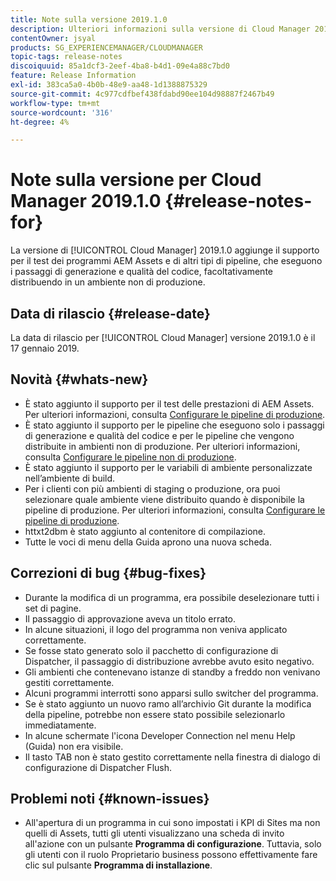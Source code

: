 ```yaml
---
title: Note sulla versione 2019.1.0
description: Ulteriori informazioni sulla versione di Cloud Manager 2019.1.0.
contentOwner: jsyal
products: SG_EXPERIENCEMANAGER/CLOUDMANAGER
topic-tags: release-notes
discoiquuid: 85a1dcf3-2eef-4ba8-b4d1-09e4a88c7bd0
feature: Release Information
exl-id: 383ca5a0-4b0b-48e9-aa48-1d1388875329
source-git-commit: 4c977cdfbef438fdabd90ee104d98887f2467b49
workflow-type: tm+mt
source-wordcount: '316'
ht-degree: 4%

---
```


# Note sulla versione per Cloud Manager 2019.1.0 {#release-notes-for}

La versione di [!UICONTROL Cloud Manager] 2019.1.0 aggiunge il supporto per il test dei programmi AEM Assets e di altri tipi di pipeline, che eseguono i passaggi di generazione e qualità del codice, facoltativamente distribuendo in un ambiente non di produzione.

## Data di rilascio {#release-date}

La data di rilascio per [!UICONTROL Cloud Manager] versione 2019.1.0 è il 17 gennaio 2019.

## Novità {#whats-new}

* È stato aggiunto il supporto per il test delle prestazioni di AEM Assets. Per ulteriori informazioni, consulta [Configurare le pipeline di produzione](/help/using/production-pipelines.md).
* È stato aggiunto il supporto per le pipeline che eseguono solo i passaggi di generazione e qualità del codice e per le pipeline che vengono distribuite in ambienti non di produzione. Per ulteriori informazioni, consulta [Configurare le pipeline non di produzione](/help/using/non-production-pipelines.md).
* È stato aggiunto il supporto per le variabili di ambiente personalizzate nell’ambiente di build.
* Per i clienti con più ambienti di staging o produzione, ora puoi selezionare quale ambiente viene distribuito quando è disponibile la pipeline di produzione. Per ulteriori informazioni, consulta [Configurare le pipeline di produzione](/help/using/production-pipelines.md).
* httxt2dbm è stato aggiunto al contenitore di compilazione.
* Tutte le voci di menu della Guida aprono una nuova scheda.

## Correzioni di bug {#bug-fixes}

* Durante la modifica di un programma, era possibile deselezionare tutti i set di pagine.
* Il passaggio di approvazione aveva un titolo errato.
* In alcune situazioni, il logo del programma non veniva applicato correttamente.
* Se fosse stato generato solo il pacchetto di configurazione di Dispatcher, il passaggio di distribuzione avrebbe avuto esito negativo.
* Gli ambienti che contenevano istanze di standby a freddo non venivano gestiti correttamente.
* Alcuni programmi interrotti sono apparsi sullo switcher del programma.
* Se è stato aggiunto un nuovo ramo all’archivio Git durante la modifica della pipeline, potrebbe non essere stato possibile selezionarlo immediatamente.
* In alcune schermate l&#39;icona Developer Connection nel menu Help (Guida) non era visibile.
* Il tasto TAB non è stato gestito correttamente nella finestra di dialogo di configurazione di Dispatcher Flush.

## Problemi noti {#known-issues}

* All&#39;apertura di un programma in cui sono impostati i KPI di Sites ma non quelli di Assets, tutti gli utenti visualizzano una scheda di invito all&#39;azione con un pulsante **Programma di configurazione**. Tuttavia, solo gli utenti con il ruolo Proprietario business possono effettivamente fare clic sul pulsante **Programma di installazione**.
